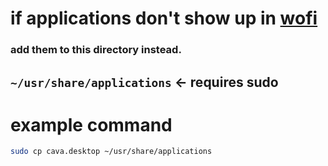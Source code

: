 # if applications don't show up in [wofi](https://gitlab.com/dgirault/wofi)

### add them to this directory instead.

## `~/usr/share/applications` <- requires sudo

# example command

```sh
sudo cp cava.desktop ~/usr/share/applications
```
